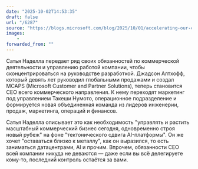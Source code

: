 ```yaml
---
date: "2025-10-02T14:53:35"
draft: false
url: "/6287"
source: "https://blogs.microsoft.com/blog/2025/10/01/accelerating-our-commercial-growth/"
images:
    -
forwarded_from: ""
---
```


Сатья Наделла передает ряд своих обязанностей по коммерческой деятельности и управлению работой компании, чтобы сконцентрироваться на руководстве разработкой. Джадсон Алтхофф, который девять лет руководил глобальными продажами и создал MCAPS (Microsoft Customer and Partner Solutions), теперь становится CEO всего коммерческого направления. К нему переходят маркетинг под управлением Такеши Нумото, операционное подразделение и формируется новая объединенная команда из лидеров инженерии, продаж, маркетинга, операций и финансов.

Сатья Наделла описывает это как необходимость "управлять и растить масштабный коммерческий бизнес сегодня, одновременно строя новый рубеж" на фоне "тектонического сдвига AI-платформы". Он же хочет "оставаться близко к металлу", как он выразился, то есть заниматься датацентрами, AI и прочим. Впрочем, обязанности CEO всей компании никуда не деваются — даже если вы всё делегируете кому-то, последний контроль остаётся за вами.
